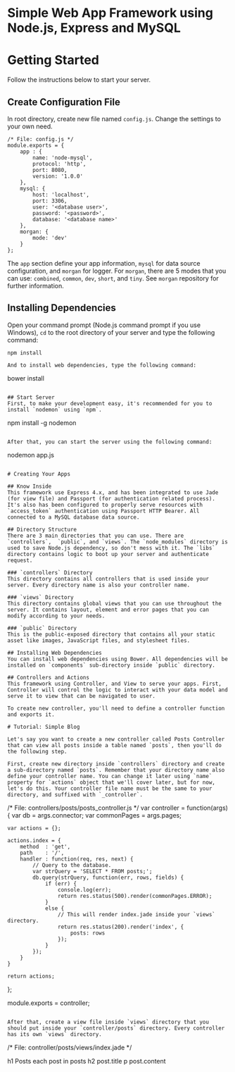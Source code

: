 Simple Web App Framework using Node.js, Express and MySQL
=========================================================

# Getting Started
Follow the instructions below to start your server.

## Create Configuration File
In root directory, create new file named `config.js`. Change the settings to your own need.
```
/* File: config.js */
module.exports = {
    app : {
        name: 'node-mysql',
        protocol: 'http',
        port: 8080,
        version: '1.0.0'
    },
    mysql: {
        host: 'localhost',
        port: 3306,
        user: '<database user>',
        password: '<password>',
        database: '<database name>'
    },
    morgan: {
        mode: 'dev'
    }
};
```
The `app` section define your app information, `mysql` for data source configuration, and `morgan` for logger. For `morgan`, there are 5 modes that you can use: `combined`, `common`, `dev`, `short`, and `tiny`. See `morgan` repository for further information.

## Installing Dependencies
Open your command prompt (Node.js command prompt if you use Windows), `cd` to the root directory of your server and type the following command:
```
npm install

And to install web dependencies, type the following command:
```
bower install
```

## Start Server
First, to make your development easy, it's recommended for you to install `nodemon` using `npm`.
```
npm install -g nodemon
```

After that, you can start the server using the following command:
```
nodemon app.js
```

# Creating Your Apps

## Know Inside
This framework use Express 4.x, and has been integrated to use Jade (for view file) and Passport (for authentication related process). It's also has been configured to properly serve resources with `access_token` authentication using Passport HTTP Bearer. All connected to a MySQL database data source.

## Directory Structure
There are 3 main directories that you can use. There are `controllers`,  `public`, and `views`. The `node_modules` directory is used to save Node.js dependency, so don't mess with it. The `libs` directory contains logic to boot up your server and authenticate request.

### `controllers` Directory
This directory contains all controllers that is used inside your server. Every directory name is also your controller name.

### `views` Directory
This directory contains global views that you can use throughout the server. It contains layout, element and error pages that you can modify according to your needs.

### `public` Directory
This is the public-exposed directory that contains all your static asset like images, JavaScript files, and stylesheet files.

## Installing Web Dependencies
You can install web dependencies using Bower. All dependencies will be installed on `components` sub-directory inside `public` directory.

## Controllers and Actions
This framework using Controller, and View to serve your apps. First, Controller will control the logic to interact with your data model and serve it to view that can be navigated to user.

To create new controller, you'll need to define a controller function and exports it.

# Tutorial: Simple Blog

Let's say you want to create a new controller called Posts Controller that can view all posts inside a table named `posts`, then you'll do the following step.

First, create new directory inside `controllers` directory and create a sub-directory named `posts`. Remember that your directory name also define your controller name. You can change it later using `name` property for `actions` object that we'll cover later, but for now, let's do this. Your controller file name must be the same to your directory, and suffixed with `_controller`.  

```
/* File: controllers/posts/posts_controller.js */
var controller = function(args) {
    var db          = args.connector;
    var commonPages = args.pages;
    
    var actions = {};

    actions.index = {
        method  : 'get',
        path    : '/',
        handler : function(req, res, next) {
            // Query to the database.
            var strQuery = 'SELECT * FROM posts;';
            db.query(strQuery, function(err, rows, fields) {
                if (err) {
                    console.log(err);
                    return res.status(500).render(commonPages.ERROR);
                }
                else {
                    // This will render index.jade inside your `views` directory.
                    return res.status(200).render('index', {
                        posts: rows        
                    }); 
                }
            });
        }
    }

    return actions;
};

module.exports = controller;
```

After that, create a view file inside `views` directory that you should put inside your `controller/posts` directory. Every controller has its own `views` directory.

```
/* File: controller/posts/views/index.jade */

h1 Posts
each post in posts
    h2 post.title
    p post.content

```

